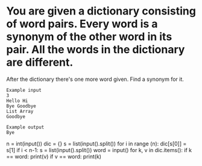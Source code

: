 # You are given a dictionary consisting of word pairs. Every word is a synonym of the other word in its pair. All the words in the dictionary are different.

After the dictionary there's one more word given. Find a synonym for it.

```
Example input
3
Hello Hi
Bye Goodbye
List Array
Goodbye

Example output
Bye

```
n = int(input())
dic = {}
s = list(input().split())
for i in range (n):
    dic[s[0]] = s[1]
    if i < n-1:
        s = list(input().split())
word = input()
for k, v in dic.items():
    if k == word:
        print(v)
    if v == word:
        print(k)

```

```
